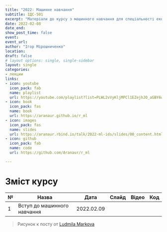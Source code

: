```yaml
---
title: "2022: Машинне навчання"
subtitle: ІДС-501
excerpt: "Матеріали до курсу з машинного навчання для спеціальності економічна кібернетика та дата сайнс КНЕУ"
date: 2022-02-08
date_end:
show_post_time: false
event: 
event_url:
author: "Ігор Мірошниченко"
location:
draft: false
# layout options: single, single-sidebar
layout: single
categories:
- лекции
links:
- icon: youtube
  icon_pack: fab
  name: playlist
  url: https://youtube.com/playlist?list=PLWL2vVyKljMPCl1EZejhJO_aGBY6waP_L
- icon: book
  icon_pack: fas
  name: book
  url: https://aranaur.github.io/r_ml
- icon: images
  icon_pack: fas
  name: slides
  url: https://aranaur.rbind.io/talk/2022-ml-ids/slides/00_content.html
- icon: github
  icon_pack: fab
  name: code
  url: https://github.com/Aranaur/r_ml

---
```

# Зміст курсу

| **№** 	| **Назва**                   	| **Дата**   	|                                         **Слайд**                                         	| **Відео** 	| **Код** 	|
|-------	|-----------------------------	|------------	|:-----------------------------------------------------------------------------------------:	|:---------:	|:-------:	|
| 1     	| Вступ до машинного навчання 	| 2022.02.09 	| [<i class="fas fa-images"></i>](https://aranaur.rbind.io/talk/2022-ml-ids/slides/01.html) 	| [<i class="fab fa-youtube"></i>](https://www.youtube.com/watch?v=EXmV5bYaRDw)          	|         	|


> Рисунок к посту от [Ludmila Markova](https://www.instagram.com/mi_marko/)
